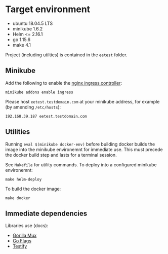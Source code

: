 # Target environment

- ubuntu 18.04.5 LTS  
- minikube 1.6.2  
- Helm <= 2.16.1  
- go 1.15.6  
- make 4.1  
 
Project (including utilties) is contained in the `eetest` folder. 
 
## Minikube

Add the following to enable the [nginx ingress controller](https://kubernetes.io/docs/tasks/access-application-cluster/ingress-minikube/):

```shell
minikube addons enable ingress
```

Please host `eetest.testdomain.com` at your minikube address, for example (by amending `/etc/hosts`):

```shell
192.168.39.187 eetest.testdomain.com
```

## Utilities

Running `eval $(minikube docker-env)` before building docker builds the image into the minikube environemnt for immediate use. This must precede the docker build step and lasts for a terminal session.

See `Makefile` for utility commands. To deploy into a configured minikube environemnt:

`make helm-deploy`

To build the docker image:

```shell
make docker
```

## Immediate dependencies

Libraries use (docs): 
- [Gorilla Mux](https://github.com/gorilla/mux)
- [Go Flags](https://github.com/jessevdk/go-flags)
- [Testify](https://github.com/stretchr/testify)
